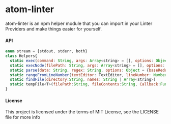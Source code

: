 atom-linter
===========

atom-linter is an npm helper module that you can import in your Linter Providers
and make things easier for yourself.

#### API

```js
enum stream = {stdout, stderr, both}
class Helpers{
  static exec(command: String, args: Array<string> = [], options: Object = {stream: 'stdout'})
  static execNode(filePath: String, args: Array<string> = [], options: Object = {stream: 'stdout'})
  static parse(data: String, regex: String, options: Object = {baseReduction: 1})
  static rangeFromLineNumber(textEditor: TextEditor, lineNumber: Number):Range
  static findFile(directory:String, names: String | Array<string>)
  static tempFile<T>(filePath:String, fileContents:String, Callback:Function<T>):Promise<T>
}
```

#### License

This project is licensed under the terms of MIT License, see the LICENSE file for more info
